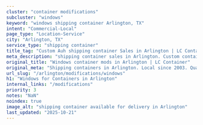 ```yaml
---
cluster: "container modifications"
subcluster: "windows"
keyword: "windows shipping container Arlington, TX"
intent: "Commercial-Local"
page_type: "Location-Service"
city: "Arlington, TX"
service_type: "shipping container"
title_tag: "Custom Auh shipping container Sales in Arlington | LC Container"
meta_description: "shipping container sales in Arlington. Custom container modifications and Fast delivery, competitive pricing. Serving modifications area. Quote ID: 46N. Call (214) 524-4168 for your free quote today."
original_title: "Windows container mods in Arlington | LC Container"
original_meta: "Shipping containers in Arlington. Local since 2003. Quality containers. Fast delivery. Get your free quote — call (214) 524-4168 today. LC Container — your t..."
url_slug: "/arlington/modifications/windows"
h1: "Windows for Containers in Arlington"
internal_links: "/modifications"
priority: 3
notes: "NaN"
noindex: true
image_alt: "shipping container available for delivery in Arlington"
last_updated: "2025-10-21"
---
```


<!-- TODO: Add unique city/inventory copy, images, and internal links here. -->
